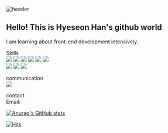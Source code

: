 ![header](https://capsule-render.vercel.app/api?type=rect&height=200&text=Stroke%20Test&fontAlign=70&stroke=00FF00&strokeWidth=3)

<h2> Hello! This is Hyeseon Han's github world </h2>

<p> I am learning about front-end development intensively.</p>

<!--
**hazel-han99/hazel-han99** is a ✨ _special_ ✨ repository because its `README.md` (this file) appears on your GitHub profile.

Here are some ideas to get you started:

- 🔭 I’m currently working on ...
- 🌱 I’m currently learning ...
- 👯 I’m looking to collaborate on ...
- 🤔 I’m looking for help with ...
- 💬 Ask me about ...
- 📫 How to reach me: ...
- 😄 Pronouns: ...
- ⚡ Fun fact: ...
-->

Skills
<br/>
<img src="https://img.shields.io/badge/JavaScript-F7DF1E?style=for-the-badge&logo=JavaScript&logoColor=black"/>
<img src="https://img.shields.io/badge/TypeScript-3178C6?style=for-the-badge&logo=TypeScript&logoColor=white"/>
<img src="https://img.shields.io/badge/React-61DAFB?style=for-the-badge&logo=React&logoColor=black"/>
<img src="https://img.shields.io/badge/Html-E34F26?style=for-the-badge&logo=Html5&logoColor=white"/>
<img src="https://img.shields.io/badge/css-1572B6?style=for-the-badge&logo=Css3&logoColor=white"/>
<img src="https://img.shields.io/badge/sass-CC6699?style=for-the-badge&logo=sass&logoColor=white"/>
<br/>
<img src="https://img.shields.io/badge/Java-CC6699?style=for-the-badge&logo=Java&logoColor=black"/>
<img src="https://img.shields.io/badge/MySql-4479A1?style=for-the-badge&logo=MySql&logoColor=white"/>
<img src="https://img.shields.io/badge/Oracle-F80000?style=for-the-badge&logo=Oracle&logoColor=white"/>

communication
<br/>
<img src="https://img.shields.io/badge/Slack-4A154B?style=for-the-badge&logo=Slack&logoColor=white"/>

contact
<br/>
Email: 

[![Anurag's GitHub stats](https://github-readme-stats.vercel.app/api?username=hazel-han99)](https://github.com/hazel-han99/github-readme-stats)

[![Hits](https://hits.seeyoufarm.com/api/count/incr/badge.svg?url=https%3A%2F%2Fgithub.com%2Fhazel-han99&count_bg=%239C00E5&title_bg=%23646060&icon=&icon_color=%23E7E7E7&title=hits&edge_flat=true)](https://hits.seeyoufarm.com)

